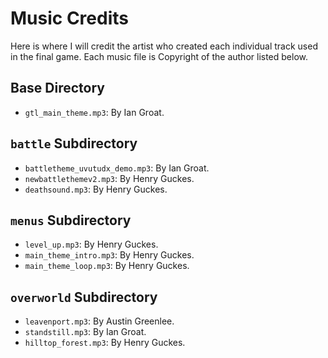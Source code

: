# Music Credits
Here is where I will credit the artist who created each individual track used in the final game. Each music file is Copyright of the author listed below. 

## Base Directory
- `gtl_main_theme.mp3`: By Ian Groat.

## `battle` Subdirectory
- `battletheme_uvutudx_demo.mp3`: By Ian Groat.
- `newbattlethemev2.mp3`: By Henry Guckes.
- `deathsound.mp3`: By Henry Guckes.

## `menus` Subdirectory
- `level_up.mp3`: By Henry Guckes.
- `main_theme_intro.mp3`: By Henry Guckes.
- `main_theme_loop.mp3`: By Henry Guckes.

## `overworld` Subdirectory
- `leavenport.mp3`: By Austin Greenlee.
- `standstill.mp3`: By Ian Groat.
- `hilltop_forest.mp3`: By Henry Guckes.